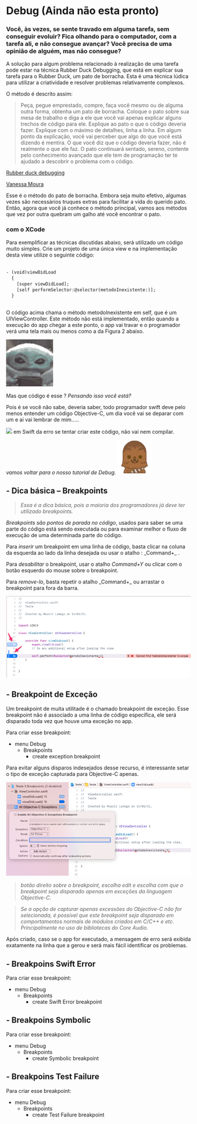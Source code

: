 # Debug (Ainda não esta pronto)

### Você, às vezes, se sente travado em alguma tarefa, sem conseguir evoluir? Fica olhando para o computador, com a tarefa ali, e não consegue avançar? Você precisa de uma opinião de alguém, mas não consegue?

A solução para algum problema relacionado à realização de uma tarefa pode estar na técnica Rubber Duck Debugging, que está em explicar sua tarefa para o Rubber Duck, um pato de borracha. Esta é uma técnica lúdica para utilizar a criatividade e resolver problemas relativamente complexos.

O método é descrito assim:
>Peça, pegue emprestado, compre, faça você mesmo ou de alguma outra forma, obtenha um pato de borracha.
>Coloque o pato sobre sua mesa de trabalho e diga a ele que você vai apenas explicar alguns trechos de código para ele.
>Explique ao pato o que o código deveria fazer. Explique com o máximo de detalhes, linha a linha.
>Em algum ponto da explicação, você vai perceber que algo do que você está dizendo é mentira. O que você diz que o código deveria fazer, não é realmente o que ele faz. 
>O pato continuará sentado, sereno, contente pelo conhecimento avançado que ele tem de programação ter te ajudado a descobrir o problema com o código.

[Rubber duck debugging](http://en.wikipedia.org/wiki/Rubber_duck_debugging)

[Vanessa Moura](https://www.youtube.com/watch?v=5sE3_CjwnR0)

Esse é o método do pato de borracha. Embora seja muito efetivo, algumas vezes são necessários truques extras para facilitar a vida do querido pato. Então, agora que você já conhece o método principal, vamos aos métodos que vez por outra quebram um galho até você encontrar o pato.


### com o XCode
Para exemplificar as técnicas discutidas abaixo, será utilizado um código muito simples. Crie um projeto de uma única view e na implementação desta view utilize o seguinte código:

```

- (void)viewDidLoad 
  { 
    [super viewDidLoad]; 
    [self performSelector:@selector(metodoInexistente:)]; 
  }
  
 ```

O código acima chama o método metodoInexistente em self, que é um UIViewController. Este método não está implementado, então quando a execução do app chegar a este ponto, o app vai travar e o programador verá uma tela mais ou menos como a da Figura 2 abaixo.

![](https://github.com/MoacirParticular/MoacirParticular/blob/main/Imagens/baby-yoda-soup.gif)

Mas que código é esse ? 
_Pensando isso você está?_

Pois é se você não sabe, deveria saber, todo programador swift deve pelo menos entender um código Objective-C, um dia você vai se deparar com um e ai vai lembrar de mim.....

![](https://github.com/MoacirParticular/MoacirParticular/blob/main/Imagens/ExemploRuim_1.jpg)
em Swift da erro se tentar criar este código, não vai nem compilar.


_vamos voltar para o nosso tutorial de Debug._ ![](https://github.com/MoacirParticular/MoacirParticular/blob/main/Imagens/chewbacca.png)

## - Dica básica – Breakpoints

>_Essa é a dica básica, pois a maioria dos programadores já deve ter utilizado breakpoints._ 

_Breakpoints são pontos de parada no código_, usados para saber se uma parte do código está sendo executada ou para examinar melhor o fluxo de execução de uma determinada parte do código.

Para _inserir_ um breakpoint em uma linha de código, basta clicar na coluna da esquerda ao lado da linha desejada ou usar o atalho : _Command+\_ .

Para _desabilitar_ o breakpoint, usar o atalho _Command+Y_ ou clicar com o botão esquerdo do mouse sobre o breakpoint.

Para _remove-lo_, basta repetir o atalho _Command+\_ ou arrastar o breakpoint para fora da barra.


![](https://github.com/MoacirParticular/MoacirParticular/blob/main/Imagens/ExemploBreakPointMark.png)


## - Breakpoint de Exceção

Um breakpoint de muita utilitade é o chamado breakpoint de exceção. 
Esse breakpoint não é associado a uma linha de código específica, ele será disparado toda vez que houve uma exceção no app.

Para criar esse breakpoint:
- menu Debug
    - Breakpoints
        - create exception breakpoint
        

 Para evitar alguns disparos indesejados desse recurso, é interessante setar o tipo de exceção capturada para Objective-C apenas.

![](https://github.com/MoacirParticular/MoacirParticular/blob/main/Imagens/Editando_Breakpoint.png)

>_botão direito sobre o breakpoint, escolha edit e escolha com que o breakpoint seja disparado apenas em exceções da linguagem Objective-C._

>_Se a opção de capturar apenas excessões do Objective-C não for selecionada, é possível que este breakpoint seja disparado em comportamentos normais de módulos criados em C/C++ e etc. Principalmente no uso de bibliotecas do Core Audio._

Após criado, caso se o app for executado, a mensagem de erro será exibida exatamente na linha que a gerou e será mais fácil identificar os problemas.


## - Breakpoins Swift Error
Para criar esse breakpoint:
- menu Debug
    - Breakpoints
        - create Swift Error breakpoint

## - Breakpoins Symbolic
Para criar esse breakpoint:
- menu Debug
    - Breakpoints
        - create Symbolic breakpoint

## - Breakpoins Test Failure
Para criar esse breakpoint:
- menu Debug
    - Breakpoints
        - create Test Failure breakpoint



<!--  

https://www.devmedia.com.br/truques-de-debug-no-xcode-breakpoint-de-excecao/27180

--!>
